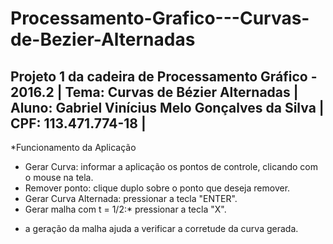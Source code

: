 # Processamento-Grafico---Curvas-de-Bezier-Alternadas
Projeto 1 da cadeira de Processamento Gráfico - 2016.2    |
Tema: Curvas de Bézier Alternadas			  |
Aluno: Gabriel Vinícius Melo Gonçalves da Silva		  |
CPF: 113.471.774-18					  |
----------------------------------------------------------

*Funcionamento da Aplicação

- Gerar Curva: informar a aplicação os pontos de controle, clicando com o mouse na tela.
- Remover ponto: clique duplo sobre o ponto que deseja remover.
- Gerar Curva Alternada: pressionar a tecla "ENTER".
- Gerar malha com t = 1/2:* pressionar a tecla "X".
* a geração da malha ajuda a verificar a corretude da curva gerada.
